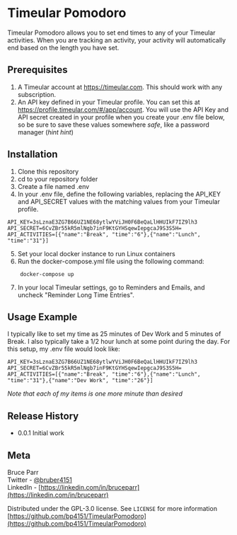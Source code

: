 # Timeular Pomodoro

Timeular Pomodoro allows you to set end times to any of your Timeular activities. When you are tracking an activity, your activity will automatically end based on the length you have set. 

## Prerequisites
1. A Timeular account at https://timeular.com. This should work with any subscription.
2. An API key defined in your Timeular profile. You can set this at https://profile.timeular.com/#/app/account. You will use the API Key and API secret created in your profile when you create your .env file below, so be sure to save these values somewhere _safe_, like a password manager (_hint hint_)

## Installation
1. Clone this repository
2. cd to your repository folder
3. Create a file named .env
4. In your .env file, define the following variables, replacing the API_KEY and API_SECRET values with the matching values from your Timeular profile.
   
```
API_KEY=3sLznaE3ZG7B66UZ1NE68ytlwYViJH0F6BeQaLlHHUIkF7IZ9lh3
API_SECRET=6CvZBr55kR5mlNgb7inF9KtGYHSqewIepgcaJ9S3S5H=
API_ACTIVITIES=[{"name":"Break", "time":"6"},{"name":"Lunch", "time":"31"}]
```
5. Set your local docker instance to run Linux containers
6. Run the docker-compose.yml file using the following command:
```
    docker-compose up
```
7. In your local Timeular settings, go to Reminders and Emails, and uncheck "Reminder Long Time Entries".

## Usage Example
I typically like to set my time as 25 minutes of Dev Work and 5 minutes of Break. I also typically take a 1/2 hour lunch at some point during the day.
For this setup, my .env file would look like:
```
API_KEY=3sLznaE3ZG7B66UZ1NE68ytlwYViJH0F6BeQaLlHHUIkF7IZ9lh3
API_SECRET=6CvZBr55kR5mlNgb7inF9KtGYHSqewIepgcaJ9S3S5H=
API_ACTIVITIES=[{"name":"Break", "time":"6"},{"name":"Lunch", "time":"31"},{"name":"Dev Work", "time":"26"}]
```
_Note that each of my items is one more minute than desired_

## Release History
* 0.0.1 Initial work

## Meta

Bruce Parr  
Twitter - [@bruber4151](https://twitter.com/bruber4151)  
LinkedIn - [https://linkedin.com/in/bruceparr](https://linkedin.com/in/bruceparr)

Distributed under the GPL-3.0 license. See ``LICENSE`` for more information  
[https://github.com/bp4151/TimeularPomodoro](https://github.com/bp4151/TimeularPomodoro)
